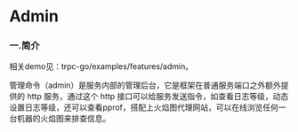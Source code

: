 # Admin

### 一.简介

相关demo见：trpc-go/examples/features/admin。

管理命令（admin）是服务内部的管理后台，它是框架在普通服务端口之外额外提供的 http 服务，通过这个 http 接口可以给服务发送指令，如查看日志等级，动态设置日志等级，还可以查看pprof，搭配上火焰图代理网站，可以在线浏览任何一台机器的火焰图来排查信息。

